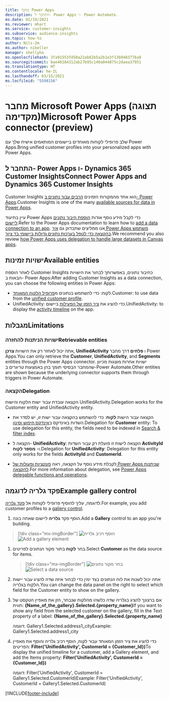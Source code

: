 ```yaml
---
title: מחבר Power Apps
description: התחבר ל- Power Apps ו- Power Automate.
ms.date: 01/19/2021
ms.reviewer: mhart
ms.service: customer-insights
ms.subservice: audience-insights
ms.topic: how-to
author: Nils-2m
ms.author: nikeller
manager: shellyha
ms.openlocfilehash: 3fa91553fd50a22ab62b5a2b1e3f13b9483776a8
ms.sourcegitcommit: bae40184312ab27b95c140a044875c2daea37951
ms.translationtype: HT
ms.contentlocale: he-IL
ms.lasthandoff: 03/15/2021
ms.locfileid: "5598156"
---
```

# <a name="microsoft-power-apps-connector-preview"></a><span data-ttu-id="54d06-103">מחבר Microsoft Power Apps (תצוגה מקדימה)</span><span class="sxs-lookup"><span data-stu-id="54d06-103">Microsoft Power Apps connector (preview)</span></span>

<span data-ttu-id="54d06-104">שלב פרופילי לקוחות מאוחדים ביישומים המותאמים אישית שלך עם Power Apps.</span><span class="sxs-lookup"><span data-stu-id="54d06-104">Bring unified customer profiles into your personalized apps with Power Apps.</span></span>

## <a name="connect-power-apps-and-dynamics-365-customer-insights"></a><span data-ttu-id="54d06-105">התחבר ל- Power Apps ו- Dynamics 365 Customer Insights</span><span class="sxs-lookup"><span data-stu-id="54d06-105">Connect Power Apps and Dynamics 365 Customer Insights</span></span>

<span data-ttu-id="54d06-106">Customer Insights הוא אחד מהמקורות הזמינים [הרבים עבור נתונים ב- Power Apps](/powerapps/maker/canvas-apps/working-with-data-sources).</span><span class="sxs-lookup"><span data-stu-id="54d06-106">Customer Insights is one of the many [available sources for data in Power Apps](/powerapps/maker/canvas-apps/working-with-data-sources).</span></span>

<span data-ttu-id="54d06-107">עיין בתיעוד Power Apps כדי לקבל מידע נוסף אודות [הוספת חיבור נתונים ליישום](/powerapps/maker/canvas-apps/add-data-connection).</span><span class="sxs-lookup"><span data-stu-id="54d06-107">Refer to the Power Apps documentation to learn how to [add a data connection to an app](/powerapps/maker/canvas-apps/add-data-connection).</span></span> <span data-ttu-id="54d06-108">אנו ממליצים שתבדוק גם [איך Power Apps משתמש בהקצאה כדי לטפל בערכות נתונים גדולות ביישומי בד ציור](/powerapps/maker/canvas-apps/delegation-overview).</span><span class="sxs-lookup"><span data-stu-id="54d06-108">We recommend you also review [how Power Apps uses delegation to handle large datasets in Canvas apps](/powerapps/maker/canvas-apps/delegation-overview).</span></span>

## <a name="available-entities"></a><span data-ttu-id="54d06-109">ישויות זמינות</span><span class="sxs-lookup"><span data-stu-id="54d06-109">Available entities</span></span>

<span data-ttu-id="54d06-110">לאחר הוספת Customer Insights כחיבור נתונים, באפשרותך לבחור את הישויות הבאות ב- Power Apps:</span><span class="sxs-lookup"><span data-stu-id="54d06-110">After adding Customer Insights as a data connection, you can choose the following entities in Power Apps:</span></span>

- <span data-ttu-id="54d06-111">לקוח: כדי להשתמש בנתונים מ[פרופיל הלקוח המאוחד](customer-profiles.md).</span><span class="sxs-lookup"><span data-stu-id="54d06-111">Customer: to use data from the [unified customer profile](customer-profiles.md).</span></span>
- <span data-ttu-id="54d06-112">UnifiedActivity: כדי להציג את [ציר הזמן של הפעילות](activities.md) ביישום.</span><span class="sxs-lookup"><span data-stu-id="54d06-112">UnifiedActivity: to display the [activity timeline](activities.md) on the app.</span></span>

## <a name="limitations"></a><span data-ttu-id="54d06-113">מגבלות</span><span class="sxs-lookup"><span data-stu-id="54d06-113">Limitations</span></span>

### <a name="retrievable-entities"></a><span data-ttu-id="54d06-114">ישויות הניתנות להחזרה</span><span class="sxs-lookup"><span data-stu-id="54d06-114">Retrievable entities</span></span>

<span data-ttu-id="54d06-115">אתה יכול לאחזר רק את הישויות **צרכן**, **UnifiedActivity** ו **פלחים** דרך מחבר Power Apps.</span><span class="sxs-lookup"><span data-stu-id="54d06-115">You can only retrieve the **Customer**, **UnifiedActivity**, and **Segments** entities through the Power Apps connector.</span></span> <span data-ttu-id="54d06-116">ישויות אחרות מוצגות מכיוון שהמחבר הבסיסי תומך בהן באמצעות טריגרים ב-Power Automate.</span><span class="sxs-lookup"><span data-stu-id="54d06-116">Other entities are shown because the underlying connector supports them through triggers in Power Automate.</span></span>  

### <a name="delegation"></a><span data-ttu-id="54d06-117">הקצאה</span><span class="sxs-lookup"><span data-stu-id="54d06-117">Delegation</span></span>

<span data-ttu-id="54d06-118">הקצאה עובדת עבור ישות הלקוח והישות UnifiedActivity.</span><span class="sxs-lookup"><span data-stu-id="54d06-118">Delegation works for the Customer entity and UnifiedActivity entity.</span></span> 

- <span data-ttu-id="54d06-119">הקצאה עבור הישות **לקוח**: כדי להשתמש בהקצאה עבור ישות זו, יש לסדר את השדות באינדקס ב[אינדקס חיפוש וסינון](search-filter-index.md).</span><span class="sxs-lookup"><span data-stu-id="54d06-119">Delegation for **Customer** entity: To use delegation for this entity, the fields need to be indexed in [Search & filter index](search-filter-index.md).</span></span>  

- <span data-ttu-id="54d06-120">הקצאה ל- **UnifiedActivity**: הקצאה לישות זו פועלת רק עבור השדות **ActivityId** ו- **מספר לקוח**.</span><span class="sxs-lookup"><span data-stu-id="54d06-120">Delegation for **UnifiedActivity**: Delegation for this entity only works for the fields **ActivityId** and **CustomerId**.</span></span>  

- <span data-ttu-id="54d06-121">לקבלת מידע נוסף על הקצאה, ראה [פונקציות ופעולות של Power Apps שניתנות להקצאה](/connectors/commondataservice/#power-apps-delegable-functions-and-operations-for-the-cds-for-apps).</span><span class="sxs-lookup"><span data-stu-id="54d06-121">For more information about delegation, see [Power Apps delegable functions and operations](/connectors/commondataservice/#power-apps-delegable-functions-and-operations-for-the-cds-for-apps).</span></span> 

## <a name="example-gallery-control"></a><span data-ttu-id="54d06-122">פקד גלריה לדוגמה</span><span class="sxs-lookup"><span data-stu-id="54d06-122">Example gallery control</span></span>

<span data-ttu-id="54d06-123">לדוגמה, עליך להוסיף פרופילי לקוחות אל [פקד גלריה](/powerapps/maker/canvas-apps/add-gallery).</span><span class="sxs-lookup"><span data-stu-id="54d06-123">For example, you add customer profiles to a [gallery control](/powerapps/maker/canvas-apps/add-gallery).</span></span>

1. <span data-ttu-id="54d06-124">הוסף פקד **גלריה** ליישום שאתה בונה.</span><span class="sxs-lookup"><span data-stu-id="54d06-124">Add a **Gallery** control to an app you're building.</span></span>

> [!div class="mx-imgBorder"]
> <span data-ttu-id="54d06-125">![הוסף רכיב גלריה](media/connector-powerapps9.png "הוסף רכיב גלריה")</span><span class="sxs-lookup"><span data-stu-id="54d06-125">![Add a gallery element](media/connector-powerapps9.png "Add a gallery element")</span></span>

1. <span data-ttu-id="54d06-126">בחר **לקוח** בתור מקור הנתונים לפריטים.</span><span class="sxs-lookup"><span data-stu-id="54d06-126">Select **Customer** as the data source for items.</span></span>

    > [!div class="mx-imgBorder"]
    > <span data-ttu-id="54d06-127">![בחר מקור נתונים](media/choose-datasource-powerapps.png "בחר מקור נתונים")</span><span class="sxs-lookup"><span data-stu-id="54d06-127">![Select a data source](media/choose-datasource-powerapps.png "Select a data source")</span></span>

1. <span data-ttu-id="54d06-128">אתה יכול לשנות את לוח הנתונים בצד ימין כדי לבחור איזה שדה להציג עבור יישות הלקוח בגלריה.</span><span class="sxs-lookup"><span data-stu-id="54d06-128">You can change the data panel on the right to select which field for the Customer entity to show on the gallery.</span></span>

1. <span data-ttu-id="54d06-129">אם ברצונך להציג בגלריה שדה כלשהו מהלקוח שנבחר, הזן את מאפיין הטקסט של תווית: **{Name_of_the_gallery}.Selected.{property_name}**</span><span class="sxs-lookup"><span data-stu-id="54d06-129">If you want to show any field from the selected customer on the gallery, fill in the Text property of a label:  **{Name_of_the_gallery}.Selected.{property_name}**</span></span>

    <span data-ttu-id="54d06-130">דוגמה: Gallery1.Selected.address1_city</span><span class="sxs-lookup"><span data-stu-id="54d06-130">Example: Gallery1.Selected.address1_city</span></span>

1. <span data-ttu-id="54d06-131">כדי להציג את ציר הזמן המאוחד עבור לקוח, הוסף רכיב גלריה והוסף את מאפיין הפריטים: **Filter('UnifiedActivity', CustomerId = {Customer_Id})**</span><span class="sxs-lookup"><span data-stu-id="54d06-131">To display the unified timeline for a customer, add a Gallery element, and add the Items property: **Filter('UnifiedActivity', CustomerId = {Customer_Id})**</span></span>

    <span data-ttu-id="54d06-132">דוגמה: Filter('UnifiedActivity', CustomerId = Gallery1.Selected.CustomerId)</span><span class="sxs-lookup"><span data-stu-id="54d06-132">Example: Filter('UnifiedActivity', CustomerId = Gallery1.Selected.CustomerId)</span></span>


[!INCLUDE[footer-include](../includes/footer-banner.md)]